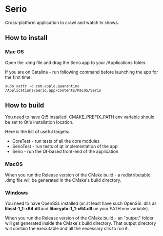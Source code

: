 # Serio
Cross-platform application to crawl and watch tv shows.

## How to install

### Mac OS
Open the .dmg file and drag the Serio.app to your /Applications folder.

If you are on Catalina - run following command before launching the app for
the first time:
```
sudo xattr -d com.apple.quarantine /Applications/Serio.app/Contents/MacOS/Serio
```

## How to build
You need to have Qt5 installed. CMAKE_PREFIX_PATH env variable should be set to Qt's installation location.

Here is the list of useful targets:
- CoreTest - run tests of all the core modules
- SerioTest - run tests of qt implementation of the app
- Serio - run the Qt-based front-end of the application

### MacOS
When you run the Release version of the CMake build - a redistributable .dmg file will be generated in the CMake's 
build directory.

### Windows
You need to have OpenSSL installed (or at least have such OpenSSL dlls as **libssl-1_1-x64.dll** and 
**libcrypto-1_1-x64.dll** on your PATH env variable).

When you run the Release version of the CMake build - an "output" folder will get generated inside the CMake's build
directory. That output directory will contain the executable and all the necessary dlls to run it.